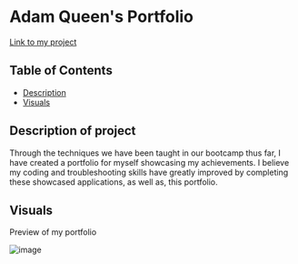 # Adam Queen's Portfolio

[Link to my project](https://smoke5643.github.io/adam-queen-portfolio/)

## Table of Contents
- [Description](#description-of-project)
- [Visuals](#visuals)

## Description of project


Through the techniques we have been taught in our bootcamp thus far, I have created a portfolio for myself showcasing my achievements. I believe my coding and troubleshooting skills have greatly improved by completing these showcased applications, as well as, this portfolio.

## Visuals

Preview of my portfolio

![image](image/screenshot.png)